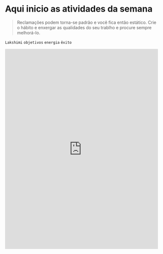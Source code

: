 # Aqui inicio as atividades da semana

> Reclamações podem torna-se padrão e você fica então estático. Crie o hábito e enxergar as qualidades do seu trablho e procure sempre melhorá-lo.

`Lakshimi` `objetivos` `energia` `êxito`


<iframe src="https://www.linkedin.com/embed/feed/update/urn:li:ugcPost:7137582064945504256" height="659" width="504" frameborder="0" allowfullscreen="" title="Publicação incorporada"></iframe>


